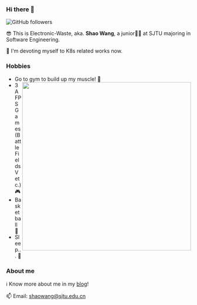 
### Hi there 👋
![GitHub followers](https://img.shields.io/github/followers/Electronic-Waste?style=social)

😎 This is Electronic-Waste, aka. **Shao Wang**, a junior🧑‍🎓 at SJTU majoring in Software Engineering.  

🔭 I'm devoting myself to K8s related works now.

### Hobbies
- Go to gym to build up my muscle! 💪 <img align='right' width=460px src='https://github-readme-stats.vercel.app/api?username=Electronic-Waste&show_icons=true&count_private=true&hide_title=true'/>
- 3A FPS Games (BattleFieldsV etc.) 🎮 
- Basketball 🏀
- Sleep... 🛌

### About me
ℹ️ Know more about me in my [blog](https://blog.electronicwaste.cn/about/)!

📫 Email: shaowang@sjtu.edu.cn
